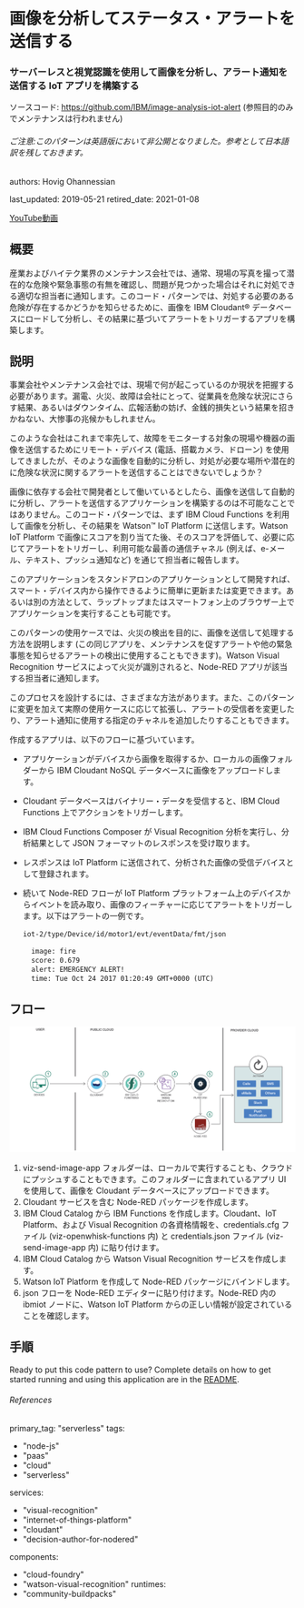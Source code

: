 
# 画像を分析してステータス・アラートを送信する
### サーバーレスと視覚認識を使用して画像を分析し、アラート通知を送信する IoT アプリを構築する

ソースコード: https://github.com/IBM/image-analysis-iot-alert (参照目的のみでメンテナンスは行われません)
###### ご注意:このパターンは英語版において非公開となりました。参考として日本語訳を残しておきます。

authors: Hovig Ohannessian

last_updated: 2019-05-21
retired_date: 2021-01-08

[YouTube動画](https://www.youtube.com/watch?v=BarTh-A2r1A) 

## 概要

産業およびハイテク業界のメンテナンス会社では、通常、現場の写真を撮って潜在的な危険や緊急事態の有無を確認し、問題が見つかった場合はそれに対処できる適切な担当者に通知します。このコード・パターンでは、対処する必要のある危険が存在するかどうかを知らせるために、画像を IBM Cloudant&reg; データベースにロードして分析し、その結果に基づいてアラートをトリガーするアプリを構築します。

## 説明

事業会社やメンテナンス会社では、現場で何が起こっているのか現状を把握する必要があります。漏電、火災、故障は会社にとって、従業員を危険な状況にさらす結果、あるいはダウンタイム、広報活動の妨げ、金銭的損失という結果を招きかねない、大惨事の兆候かもしれません。

このような会社はこれまで率先して、故障をモニターする対象の現場や機器の画像を送信するためにリモート・デバイス (電話、搭載カメラ、ドローン) を使用してきましたが、そのような画像を自動的に分析し、対処が必要な場所や潜在的に危険な状況に関するアラートを送信することはできないでしょうか？

画像に依存する会社で開発者として働いているとしたら、画像を送信して自動的に分析し、アラートを送信するアプリケーションを構築するのは不可能なことではありません。このコード・パターンでは、まず IBM Cloud Functions を利用して画像を分析し、その結果を Watson&trade; IoT Platform に送信します。Watson IoT Platform で画像にスコアを割り当てた後、そのスコアを評価して、必要に応じてアラートをトリガーし、利用可能な最善の通信チャネル (例えば、e-メール、テキスト、プッシュ通知など) を通じて担当者に報告します。

このアプリケーションをスタンドアロンのアプリケーションとして開発すれば、スマート・デバイス内から操作できるように簡単に更新または変更できます。あるいは別の方法として、ラップトップまたはスマートフォン上のブラウザー上でアプリケーションを実行することも可能です。

このパターンの使用ケースでは、火災の検出を目的に、画像を送信して処理する方法を説明します (この同じアプリを、メンテナンスを促すアラートや他の緊急事態を知らせるアラートの検出に使用することもできます)。Watson Visual Recognition サービスによって火災が識別されると、Node-RED アプリが該当する担当者に通知します。

このプロセスを設計するには、さまざまな方法があります。また、このパターンに変更を加えて実際の使用ケースに応じて拡張し、アラートの受信者を変更したり、アラート通知に使用する指定のチャネルを追加したりすることもできます。

作成するアプリは、以下のフローに基づいています。

* アプリケーションがデバイスから画像を取得するか、ローカルの画像フォルダーから IBM Cloudant NoSQL データベースに画像をアップロードします。
* Cloudant データベースはバイナリー・データを受信すると、IBM Cloud Functions 上でアクションをトリガーします。
* IBM Cloud Functions Composer が Visual Recognition 分析を実行し、分析結果として JSON フォーマットのレスポンスを受け取ります。
* レスポンスは IoT Platform に送信されて、分析された画像の受信デバイスとして登録されます。
* 続いて Node-RED フローが IoT Platform プラットフォーム上のデバイスからイベントを読み取り、画像のフィーチャーに応じてアラートをトリガーします。以下はアラートの一例です。

  ```
  iot-2/type/Device/id/motor1/evt/eventData/fmt/json
  ```

        image: fire
        score: 0.679
        alert: EMERGENCY ALERT!
        time: Tue Oct 24 2017 01:20:49 GMT+0000 (UTC)


## フロー

![フロー](./images/iot-alert-arch.png)

1. viz-send-image-app フォルダーは、ローカルで実行することも、クラウドにプッシュすることもできます。このフォルダーに含まれているアプリ UI を使用して、画像を Cloudant データベースにアップロードできます。
1. Cloudant サービスを含む Node-RED パッケージを作成します。
1. IBM Cloud Catalog から IBM Functions を作成します。Cloudant、IoT Platform、および Visual Recognition の各資格情報を、credentials.cfg ファイル (viz-openwhisk-functions 内) と credentials.json ファイル (viz-send-image-app 内) に貼り付けます。
1. IBM Cloud Catalog から Watson Visual Recognition サービスを作成します。
1. Watson IoT Platform を作成して Node-RED パッケージにバインドします。
1. json フローを Node-RED エディターに貼り付けます。Node-RED 内の ibmiot ノードに、Watson IoT Platform からの正しい情報が設定されていることを確認します。

## 手順

Ready to put this code pattern to use? Complete details on how to get started running and using this application are in the [README](https://github.com/IBM/image-analysis-iot-alert/blob/master/README.md).

###### References
primary_tag: "serverless"
tags:
 - "node-js"
 - "paas"
 - "cloud"
 - "serverless"

services:
  - "visual-recognition"
  - "internet-of-things-platform"
  - "cloudant"
  - "decision-author-for-nodered"

components:
  - "cloud-foundry"
  - "watson-visual-recognition"
runtimes:
  - "community-buildpacks"


